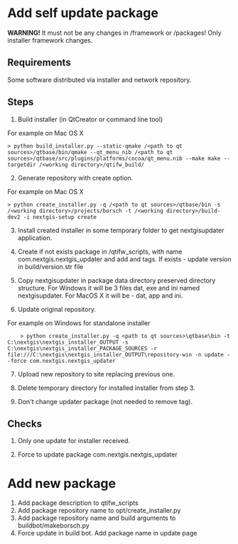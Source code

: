 # Add self update package

**WARNING!** It must not be any changes in /framework or /packages! Only installer
framework changes.

## Requirements

Some software distributed via installer and network repository.

## Steps

1. Build installer (in QtCreator or command line tool)

For example on Mac OS X
```
> python build_installer.py --static-qmake /<path to qt sources>/qtbase/bin/qmake --qt_menu_nib /<path to qt sources>/qtbase/src/plugins/platforms/cocoa/qt_menu.nib --make make --targetdir /<working directory>/qtifw_build/
```

2. Generate repository with create option.

For example on Mac OS X
```
> python create_installer.py -q /<path to qt sources>/qtbase/bin -s /<working directory>/projects/borsch -t /<working directory>/build-dev2 -i nextgis-setup create
```

3. Install created installer in some temporary folder to get nextgisupdater
   application.

4. Create if not exists package in /qtifw_scripts, with name com.nextgis.nextgis_updater and
   add <Essential> and <Virtual> tags. If exists - update version in build/version.str file

5. Copy nextgisupdater in package data directory preserved directory structure.
   For Windows it will be 3 files dat, exe and ini named nextgisupdater. For MacOS
   X it will be - dat, app and ini.

6. Update original repository.

For example on Windows for standalone installer
```
    > python create_installer.py -q <path to qt sources>\qtbase\bin -t C:\nextgis\nextgis_installer_OUTPUT -s C:\nextgis\nextgis_installer_PACKAGE_SOURCES -r file:///C:\nextgis\nextgis_installer_OUTPUT\repository-win -n update --force com.nextgis.nextgis_updater
```

7. Upload new repository to site replacing previous one.

8. Delete temporary directory for installed installer from step 3.

9. Don't change updater package (not needed to remove <Essential> tag).

## Checks

1. Only one update for installer received.

2. Force to update package com.nextgis.nextgis_updater      

# Add new package

1. Add package description to qtifw_scripts
2. Add package repository name to opt/create_installer.py
3. Add package repository name and build arguments to buildbot/makeborsch.py
4. Force update in build bot. Add package name in update page
